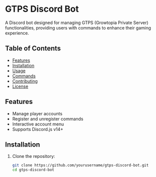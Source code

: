 # GTPS Discord Bot

A Discord bot designed for managing GTPS (Growtopia Private Server) functionalities, providing users with commands to enhance their gaming experience.

## Table of Contents
- [Features](#features)
- [Installation](#installation)
- [Usage](#usage)
- [Commands](#commands)
- [Contributing](#contributing)
- [License](#license)

## Features
- Manage player accounts
- Register and unregister commands
- Interactive account menu
- Supports Discord.js v14+

## Installation

1. Clone the repository:
   ```bash
   git clone https://github.com/yourusername/gtps-discord-bot.git
   cd gtps-discord-bot
